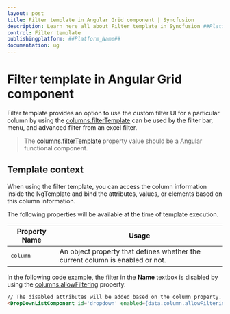 ```yaml
---
layout: post
title: Filter template in Angular Grid component | Syncfusion
description: Learn here all about Filter template in Syncfusion ##Platform_Name## Grid component of Syncfusion Essential JS 2 and more.
control: Filter template 
publishingplatform: ##Platform_Name##
documentation: ug
---
```


# Filter template in Angular Grid component

Filter template provides an option to use the custom filter UI for a particular column by using the [columns.filterTemplate](../api/grid/column/#filtertemplate) can be used by the filter bar, menu, and advanced filter from an excel filter.

> The [columns.filterTemplate](../api/grid/column/#filtertemplate) property value should be a Angular functional component.

## Template context

When using the filter template, you can access the column information inside the NgTemplate and bind the attributes, values, or elements based on this column information.

The following properties will be available at the time of template execution.

| Property Name | Usage |
|---------------|--------|
| <kbd>column</kbd> |An object property that defines whether the current column is enabled or not. |

In the following code example, the filter in the **Name** textbox is disabled by using the [columns.allowFiltering](../api/grid/#allowfiltering) property.

```html
// The disabled attributes will be added based on the column property.
<DropDownListComponent id='dropdown' enabled={data.column.allowFiltering} popupHeight="250px" fields={this.fields} dataSource={data} />

```
